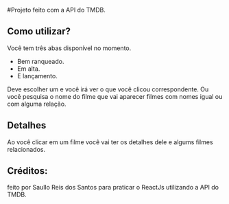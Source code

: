 #Projeto feito com a API do TMDB.

## Como utilizar?

Você tem três abas disponível no momento.
+ Bem ranqueado.
+ Em alta.
+ E lançamento.

Deve escolher um e você irá ver o que você clicou correspondente.
Ou você pesquisa o nome do filme que vai aparecer filmes com nomes igual ou com alguma relação.

## Detalhes

Ao você clicar em um filme você vai ter os detalhes dele e algums filmes relacionados.

## Créditos:

feito por Saullo Reis dos Santos para praticar o ReactJs utilizando a API do TMDB.
